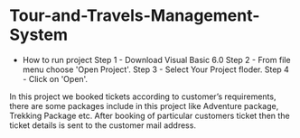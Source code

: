 # Tour-and-Travels-Management-System
* How to run project
Step 1 - Download Visual Basic 6.0
Step 2 - From file menu choose 'Open Project'.
Step 3 - Select Your Project floder.
Step 4 - Click on 'Open'.

In this project we booked tickets according to customer’s requirements, there are some packages include in this project like Adventure package, Trekking Package etc. After booking of particular customers ticket then the ticket details is sent to the customer mail address.
